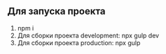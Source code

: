 ## Для запуска проекта
1. npm i
2. Для сборки проекта development: npx gulp dev
3. Для сборки проекта production: npx gulp
